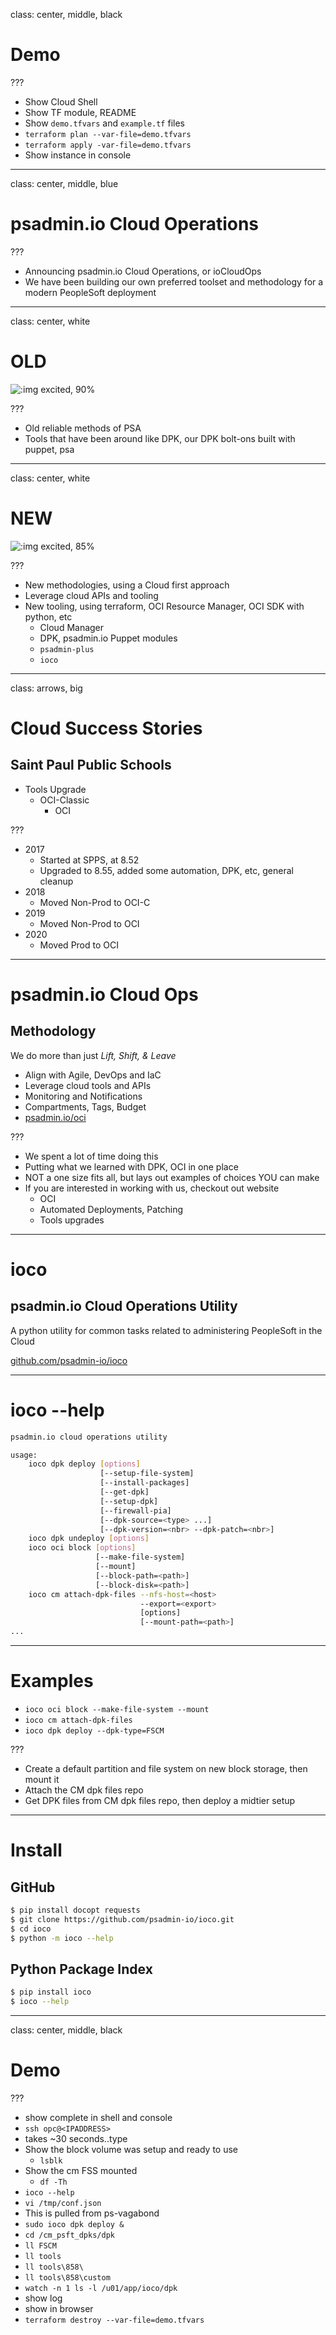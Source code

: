 class: center, middle, black

# Demo

???

* Show Cloud Shell
* Show TF module, README
* Show `demo.tfvars` and `example.tf` files
* `terraform plan --var-file=demo.tfvars`
* `terraform apply -var-file=demo.tfvars`
* Show instance in console

---

class: center, middle, blue

# psadmin.io Cloud Operations

???

* Announcing psadmin.io Cloud Operations, or ioCloudOps
* We have been building our own preferred toolset and methodology for a modern PeopleSoft deployment

---
class: center, white

# OLD

![:img excited, 90%](images/ol-reliable.jpg)

???

* Old reliable methods of PSA
* Tools that have been around like DPK, our DPK bolt-ons built with puppet, psa

---
class: center, white

# NEW

![:img excited, 85%](images/excited.jpg)

???

* New methodologies, using a Cloud first approach
* Leverage cloud APIs and tooling
* New tooling, using terraform, OCI Resource Manager, OCI SDK with python, etc
    * Cloud Manager
    * DPK, psadmin.io Puppet modules
    * `psadmin-plus`
    * `ioco`

---
class: arrows, big

# Cloud Success Stories

## Saint Paul Public Schools

* Tools Upgrade
    * OCI-Classic
        * OCI

???

* 2017
    * Started at SPPS, at 8.52
    * Upgraded to 8.55, added some automation, DPK, etc, general cleanup
* 2018
    * Moved Non-Prod to OCI-C
* 2019
    * Moved Non-Prod to OCI
* 2020
    * Moved Prod to OCI

---

# psadmin.io Cloud Ops

## Methodology

We do more than just *Lift, Shift, & Leave*

* Align with Agile, DevOps and IaC
* Leverage cloud tools and APIs
* Monitoring and Notifications
* Compartments, Tags, Budget
* [psadmin.io/oci](https://psadmin.io/oci)

???

* We spent a lot of time doing this
* Putting what we learned with DPK, OCI in one place
* NOT a one size fits all, but lays out examples of choices YOU can make
* If you are interested in working with us, checkout out website
    * OCI
    * Automated Deployments, Patching
    * Tools upgrades

---

# ioco
## psadmin.io Cloud Operations Utility

A python utility for common tasks related to administering PeopleSoft in the Cloud

[github.com/psadmin-io/ioco](https://github.com/psadmin-io/ioco)

---

# ioco --help
```bash
psadmin.io cloud operations utility

usage:
    ioco dpk deploy [options]
                    [--setup-file-system]
                    [--install-packages]
                    [--get-dpk]
                    [--setup-dpk]
                    [--firewall-pia]
                    [--dpk-source=<type> ...]
                    [--dpk-version=<nbr> --dpk-patch=<nbr>]
    ioco dpk undeploy [options]
    ioco oci block [options]
                   [--make-file-system]
                   [--mount]
                   [--block-path=<path>]
                   [--block-disk=<path>]
    ioco cm attach-dpk-files --nfs-host=<host>
                             --export=<export>
                             [options]
                             [--mount-path=<path>]
...
```

---

# Examples

* `ioco oci block --make-file-system --mount`
* `ioco cm attach-dpk-files`
* `ioco dpk deploy --dpk-type=FSCM`

???

* Create a default partition and file system on new block storage, then mount it
* Attach the CM dpk files repo
* Get DPK files from CM dpk files repo, then deploy a midtier setup

---

# Install

## GitHub
```bash
$ pip install docopt requests
$ git clone https://github.com/psadmin-io/ioco.git
$ cd ioco
$ python -m ioco --help
```
## Python Package Index
```bash
$ pip install ioco
$ ioco --help
```


---
class: center, middle, black

# Demo

???

* show complete in shell and console
* `ssh opc@<IPADDRESS>`
* takes ~30 seconds..type
* Show the block volume was setup and ready to use 
    * `lsblk`
* Show the cm FSS mounted
    * `df -Th`
* `ioco --help`
* `vi /tmp/conf.json`
* This is pulled from ps-vagabond
* `sudo ioco dpk deploy &`
* `cd /cm_psft_dpks/dpk`
* `ll FSCM`
* `ll tools`
* `ll tools\858\`
* `ll tools\858\custom`
* `watch -n 1 ls -l /u01/app/ioco/dpk`
* show log
* show in browser
* `terraform destroy --var-file=demo.tfvars`